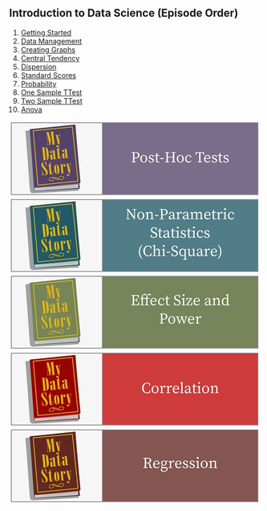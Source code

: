 
## Introduction to Data Science (Episode Order)

1. [Getting Started](http://htmlpreview.github.com/?https://github.com/mydatastory/dsci_class/blob/master/_episodes_html/getting_started.html)
2. [Data Management](http://htmlpreview.github.com/?https://github.com/mydatastory/dsci_class/blob/master/_episodes_html/data_management.html)
3. [Creating Graphs](http://htmlpreview.github.com/?https://github.com/mydatastory/dsci_class/blob/master/_episodes_html/creating_graphs.html)
4. [Central Tendency](http://htmlpreview.github.com/?https://github.com/mydatastory/dsci_class/blob/master/_episodes_html/central_tendency.html)
5. [Dispersion](http://htmlpreview.github.com/?https://github.com/mydatastory/dsci_class/blob/master/_episodes_html/dispersion.html)
6. [Standard Scores](http://htmlpreview.github.com/?https://github.com/mydatastory/dsci_class/blob/master/_episodes_html/standard_scores.html)
7. [Probability](http://htmlpreview.github.com/?https://github.com/mydatastory/dsci_class/blob/master/_episodes_html/probability.html)
8. [One Sample TTest](http://htmlpreview.github.com/?https://github.com/mydatastory/dsci_class/blob/master/_episodes_html/one_sample_ttest.html)
9. [Two Sample TTest](http://htmlpreview.github.com/?https://github.com/mydatastory/dsci_class/blob/master/_episodes_html/two_sample_ttest.html)
10. [Anova](http://htmlpreview.github.com/?https://github.com/mydatastory/dsci_class/blob/master/_episodes_html/anova.html)

[![Post-Hoc Tests](../fig/PostHocTest.jpg)](http://htmlpreview.github.com/?https://github.com/mydatastory/dsci_class/blob/master/_episodes_html/posthoc_tests.html)
[![Non-Parametric Tests](../fig/NonParametricStatisticsChiSquare.jpg)](http://htmlpreview.github.com/?https://github.com/mydatastory/dsci_class/blob/master/_episodes_html/nonparametric_tests.html)
[![Power](../fig/EffectSizeandPower.jpg)](http://htmlpreview.github.com/?https://github.com/mydatastory/dsci_class/blob/master/_episodes_html/power.html)
[![Correlation](../fig/Correlation.jpg)](http://htmlpreview.github.com/?https://github.com/mydatastory/dsci_class/blob/master/_episodes_html/correlation.html)
[![Regression](../fig/Regression.jpg)](http://htmlpreview.github.com/?https://github.com/mydatastory/dsci_class/blob/master/_episodes_html/regression.html)
